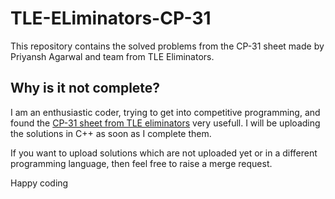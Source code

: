 # TLE-ELiminators-CP-31
This repository contains the solved problems from the CP-31 sheet made by Priyansh Agarwal and team from TLE Eliminators. 

## Why is it not complete?
I am an enthusiastic coder, trying to get into competitive programming, and found the [CP-31 sheet from TLE eliminators]([url](https://www.tle-eliminators.com/cp-sheet)) very usefull. I will be uploading the solutions in C++ as soon as I complete them.

If you want to upload solutions which are not uploaded yet or in a different programming language, then feel free to raise a merge request. 

Happy coding

